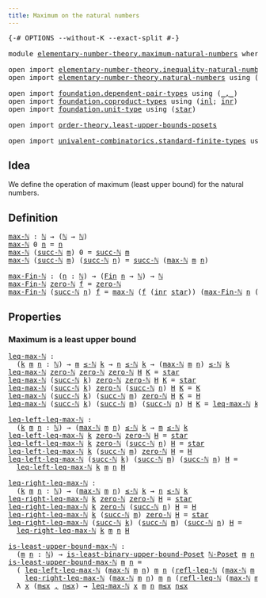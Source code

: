```yaml
---
title: Maximum on the natural numbers
---
```


<pre class="Agda"><a id="56" class="Symbol">{-#</a> <a id="60" class="Keyword">OPTIONS</a> <a id="68" class="Pragma">--without-K</a> <a id="80" class="Pragma">--exact-split</a> <a id="94" class="Symbol">#-}</a>

<a id="99" class="Keyword">module</a> <a id="106" href="elementary-number-theory.maximum-natural-numbers.html" class="Module">elementary-number-theory.maximum-natural-numbers</a> <a id="155" class="Keyword">where</a>

<a id="162" class="Keyword">open</a> <a id="167" class="Keyword">import</a> <a id="174" href="elementary-number-theory.inequality-natural-numbers.html" class="Module">elementary-number-theory.inequality-natural-numbers</a>
<a id="226" class="Keyword">open</a> <a id="231" class="Keyword">import</a> <a id="238" href="elementary-number-theory.natural-numbers.html" class="Module">elementary-number-theory.natural-numbers</a> <a id="279" class="Keyword">using</a> <a id="285" class="Symbol">(</a><a id="286" href="elementary-number-theory.natural-numbers.html#1458" class="Datatype">ℕ</a><a id="287" class="Symbol">;</a> <a id="289" href="elementary-number-theory.natural-numbers.html#1479" class="InductiveConstructor">zero-ℕ</a><a id="295" class="Symbol">;</a> <a id="297" href="elementary-number-theory.natural-numbers.html#1492" class="InductiveConstructor">succ-ℕ</a><a id="303" class="Symbol">)</a>

<a id="306" class="Keyword">open</a> <a id="311" class="Keyword">import</a> <a id="318" href="foundation.dependent-pair-types.html" class="Module">foundation.dependent-pair-types</a> <a id="350" class="Keyword">using</a> <a id="356" class="Symbol">(</a><a id="357" href="foundation-core.dependent-pair-types.html#692" class="InductiveConstructor Operator">_,_</a><a id="360" class="Symbol">)</a>
<a id="362" class="Keyword">open</a> <a id="367" class="Keyword">import</a> <a id="374" href="foundation.coproduct-types.html" class="Module">foundation.coproduct-types</a> <a id="401" class="Keyword">using</a> <a id="407" class="Symbol">(</a><a id="408" href="foundation.coproduct-types.html#1253" class="InductiveConstructor">inl</a><a id="411" class="Symbol">;</a> <a id="413" href="foundation.coproduct-types.html#1276" class="InductiveConstructor">inr</a><a id="416" class="Symbol">)</a>
<a id="418" class="Keyword">open</a> <a id="423" class="Keyword">import</a> <a id="430" href="foundation.unit-type.html" class="Module">foundation.unit-type</a> <a id="451" class="Keyword">using</a> <a id="457" class="Symbol">(</a><a id="458" href="foundation.unit-type.html#1108" class="InductiveConstructor">star</a><a id="462" class="Symbol">)</a>

<a id="465" class="Keyword">open</a> <a id="470" class="Keyword">import</a> <a id="477" href="order-theory.least-upper-bounds-posets.html" class="Module">order-theory.least-upper-bounds-posets</a>

<a id="517" class="Keyword">open</a> <a id="522" class="Keyword">import</a> <a id="529" href="univalent-combinatorics.standard-finite-types.html" class="Module">univalent-combinatorics.standard-finite-types</a> <a id="575" class="Keyword">using</a> <a id="581" class="Symbol">(</a><a id="582" href="univalent-combinatorics.standard-finite-types.html#2523" class="Function">Fin</a><a id="585" class="Symbol">)</a>
</pre>
## Idea

We define the operation of maximum (least upper bound) for the natural numbers.

## Definition

<pre class="Agda"><a id="max-ℕ"></a><a id="705" href="elementary-number-theory.maximum-natural-numbers.html#705" class="Function">max-ℕ</a> <a id="711" class="Symbol">:</a> <a id="713" href="elementary-number-theory.natural-numbers.html#1458" class="Datatype">ℕ</a> <a id="715" class="Symbol">→</a> <a id="717" class="Symbol">(</a><a id="718" href="elementary-number-theory.natural-numbers.html#1458" class="Datatype">ℕ</a> <a id="720" class="Symbol">→</a> <a id="722" href="elementary-number-theory.natural-numbers.html#1458" class="Datatype">ℕ</a><a id="723" class="Symbol">)</a>
<a id="725" href="elementary-number-theory.maximum-natural-numbers.html#705" class="Function">max-ℕ</a> <a id="731" class="Number">0</a> <a id="733" href="elementary-number-theory.maximum-natural-numbers.html#733" class="Bound">n</a> <a id="735" class="Symbol">=</a> <a id="737" href="elementary-number-theory.maximum-natural-numbers.html#733" class="Bound">n</a>
<a id="739" href="elementary-number-theory.maximum-natural-numbers.html#705" class="Function">max-ℕ</a> <a id="745" class="Symbol">(</a><a id="746" href="elementary-number-theory.natural-numbers.html#1492" class="InductiveConstructor">succ-ℕ</a> <a id="753" href="elementary-number-theory.maximum-natural-numbers.html#753" class="Bound">m</a><a id="754" class="Symbol">)</a> <a id="756" class="Number">0</a> <a id="758" class="Symbol">=</a> <a id="760" href="elementary-number-theory.natural-numbers.html#1492" class="InductiveConstructor">succ-ℕ</a> <a id="767" href="elementary-number-theory.maximum-natural-numbers.html#753" class="Bound">m</a>
<a id="769" href="elementary-number-theory.maximum-natural-numbers.html#705" class="Function">max-ℕ</a> <a id="775" class="Symbol">(</a><a id="776" href="elementary-number-theory.natural-numbers.html#1492" class="InductiveConstructor">succ-ℕ</a> <a id="783" href="elementary-number-theory.maximum-natural-numbers.html#783" class="Bound">m</a><a id="784" class="Symbol">)</a> <a id="786" class="Symbol">(</a><a id="787" href="elementary-number-theory.natural-numbers.html#1492" class="InductiveConstructor">succ-ℕ</a> <a id="794" href="elementary-number-theory.maximum-natural-numbers.html#794" class="Bound">n</a><a id="795" class="Symbol">)</a> <a id="797" class="Symbol">=</a> <a id="799" href="elementary-number-theory.natural-numbers.html#1492" class="InductiveConstructor">succ-ℕ</a> <a id="806" class="Symbol">(</a><a id="807" href="elementary-number-theory.maximum-natural-numbers.html#705" class="Function">max-ℕ</a> <a id="813" href="elementary-number-theory.maximum-natural-numbers.html#783" class="Bound">m</a> <a id="815" href="elementary-number-theory.maximum-natural-numbers.html#794" class="Bound">n</a><a id="816" class="Symbol">)</a>

<a id="max-Fin-ℕ"></a><a id="819" href="elementary-number-theory.maximum-natural-numbers.html#819" class="Function">max-Fin-ℕ</a> <a id="829" class="Symbol">:</a> <a id="831" class="Symbol">(</a><a id="832" href="elementary-number-theory.maximum-natural-numbers.html#832" class="Bound">n</a> <a id="834" class="Symbol">:</a> <a id="836" href="elementary-number-theory.natural-numbers.html#1458" class="Datatype">ℕ</a><a id="837" class="Symbol">)</a> <a id="839" class="Symbol">→</a> <a id="841" class="Symbol">(</a><a id="842" href="univalent-combinatorics.standard-finite-types.html#2523" class="Function">Fin</a> <a id="846" href="elementary-number-theory.maximum-natural-numbers.html#832" class="Bound">n</a> <a id="848" class="Symbol">→</a> <a id="850" href="elementary-number-theory.natural-numbers.html#1458" class="Datatype">ℕ</a><a id="851" class="Symbol">)</a> <a id="853" class="Symbol">→</a> <a id="855" href="elementary-number-theory.natural-numbers.html#1458" class="Datatype">ℕ</a>
<a id="857" href="elementary-number-theory.maximum-natural-numbers.html#819" class="Function">max-Fin-ℕ</a> <a id="867" href="elementary-number-theory.natural-numbers.html#1479" class="InductiveConstructor">zero-ℕ</a> <a id="874" href="elementary-number-theory.maximum-natural-numbers.html#874" class="Bound">f</a> <a id="876" class="Symbol">=</a> <a id="878" href="elementary-number-theory.natural-numbers.html#1479" class="InductiveConstructor">zero-ℕ</a>
<a id="885" href="elementary-number-theory.maximum-natural-numbers.html#819" class="Function">max-Fin-ℕ</a> <a id="895" class="Symbol">(</a><a id="896" href="elementary-number-theory.natural-numbers.html#1492" class="InductiveConstructor">succ-ℕ</a> <a id="903" href="elementary-number-theory.maximum-natural-numbers.html#903" class="Bound">n</a><a id="904" class="Symbol">)</a> <a id="906" href="elementary-number-theory.maximum-natural-numbers.html#906" class="Bound">f</a> <a id="908" class="Symbol">=</a> <a id="910" href="elementary-number-theory.maximum-natural-numbers.html#705" class="Function">max-ℕ</a> <a id="916" class="Symbol">(</a><a id="917" href="elementary-number-theory.maximum-natural-numbers.html#906" class="Bound">f</a> <a id="919" class="Symbol">(</a><a id="920" href="foundation.coproduct-types.html#1276" class="InductiveConstructor">inr</a> <a id="924" href="foundation.unit-type.html#1108" class="InductiveConstructor">star</a><a id="928" class="Symbol">))</a> <a id="931" class="Symbol">(</a><a id="932" href="elementary-number-theory.maximum-natural-numbers.html#819" class="Function">max-Fin-ℕ</a> <a id="942" href="elementary-number-theory.maximum-natural-numbers.html#903" class="Bound">n</a> <a id="944" class="Symbol">(λ</a> <a id="947" href="elementary-number-theory.maximum-natural-numbers.html#947" class="Bound">k</a> <a id="949" class="Symbol">→</a> <a id="951" href="elementary-number-theory.maximum-natural-numbers.html#906" class="Bound">f</a> <a id="953" class="Symbol">(</a><a id="954" href="foundation.coproduct-types.html#1253" class="InductiveConstructor">inl</a> <a id="958" href="elementary-number-theory.maximum-natural-numbers.html#947" class="Bound">k</a><a id="959" class="Symbol">)))</a>
</pre>
## Properties

### Maximum is a least upper bound

<pre class="Agda"><a id="leq-max-ℕ"></a><a id="1027" href="elementary-number-theory.maximum-natural-numbers.html#1027" class="Function">leq-max-ℕ</a> <a id="1037" class="Symbol">:</a>
  <a id="1041" class="Symbol">(</a><a id="1042" href="elementary-number-theory.maximum-natural-numbers.html#1042" class="Bound">k</a> <a id="1044" href="elementary-number-theory.maximum-natural-numbers.html#1044" class="Bound">m</a> <a id="1046" href="elementary-number-theory.maximum-natural-numbers.html#1046" class="Bound">n</a> <a id="1048" class="Symbol">:</a> <a id="1050" href="elementary-number-theory.natural-numbers.html#1458" class="Datatype">ℕ</a><a id="1051" class="Symbol">)</a> <a id="1053" class="Symbol">→</a> <a id="1055" href="elementary-number-theory.maximum-natural-numbers.html#1044" class="Bound">m</a> <a id="1057" href="elementary-number-theory.inequality-natural-numbers.html#1780" class="Function Operator">≤-ℕ</a> <a id="1061" href="elementary-number-theory.maximum-natural-numbers.html#1042" class="Bound">k</a> <a id="1063" class="Symbol">→</a> <a id="1065" href="elementary-number-theory.maximum-natural-numbers.html#1046" class="Bound">n</a> <a id="1067" href="elementary-number-theory.inequality-natural-numbers.html#1780" class="Function Operator">≤-ℕ</a> <a id="1071" href="elementary-number-theory.maximum-natural-numbers.html#1042" class="Bound">k</a> <a id="1073" class="Symbol">→</a> <a id="1075" class="Symbol">(</a><a id="1076" href="elementary-number-theory.maximum-natural-numbers.html#705" class="Function">max-ℕ</a> <a id="1082" href="elementary-number-theory.maximum-natural-numbers.html#1044" class="Bound">m</a> <a id="1084" href="elementary-number-theory.maximum-natural-numbers.html#1046" class="Bound">n</a><a id="1085" class="Symbol">)</a> <a id="1087" href="elementary-number-theory.inequality-natural-numbers.html#1780" class="Function Operator">≤-ℕ</a> <a id="1091" href="elementary-number-theory.maximum-natural-numbers.html#1042" class="Bound">k</a>
<a id="1093" href="elementary-number-theory.maximum-natural-numbers.html#1027" class="Function">leq-max-ℕ</a> <a id="1103" href="elementary-number-theory.natural-numbers.html#1479" class="InductiveConstructor">zero-ℕ</a> <a id="1110" href="elementary-number-theory.natural-numbers.html#1479" class="InductiveConstructor">zero-ℕ</a> <a id="1117" href="elementary-number-theory.natural-numbers.html#1479" class="InductiveConstructor">zero-ℕ</a> <a id="1124" href="elementary-number-theory.maximum-natural-numbers.html#1124" class="Bound">H</a> <a id="1126" href="elementary-number-theory.maximum-natural-numbers.html#1126" class="Bound">K</a> <a id="1128" class="Symbol">=</a> <a id="1130" href="foundation.unit-type.html#1108" class="InductiveConstructor">star</a>
<a id="1135" href="elementary-number-theory.maximum-natural-numbers.html#1027" class="Function">leq-max-ℕ</a> <a id="1145" class="Symbol">(</a><a id="1146" href="elementary-number-theory.natural-numbers.html#1492" class="InductiveConstructor">succ-ℕ</a> <a id="1153" href="elementary-number-theory.maximum-natural-numbers.html#1153" class="Bound">k</a><a id="1154" class="Symbol">)</a> <a id="1156" href="elementary-number-theory.natural-numbers.html#1479" class="InductiveConstructor">zero-ℕ</a> <a id="1163" href="elementary-number-theory.natural-numbers.html#1479" class="InductiveConstructor">zero-ℕ</a> <a id="1170" href="elementary-number-theory.maximum-natural-numbers.html#1170" class="Bound">H</a> <a id="1172" href="elementary-number-theory.maximum-natural-numbers.html#1172" class="Bound">K</a> <a id="1174" class="Symbol">=</a> <a id="1176" href="foundation.unit-type.html#1108" class="InductiveConstructor">star</a>
<a id="1181" href="elementary-number-theory.maximum-natural-numbers.html#1027" class="Function">leq-max-ℕ</a> <a id="1191" class="Symbol">(</a><a id="1192" href="elementary-number-theory.natural-numbers.html#1492" class="InductiveConstructor">succ-ℕ</a> <a id="1199" href="elementary-number-theory.maximum-natural-numbers.html#1199" class="Bound">k</a><a id="1200" class="Symbol">)</a> <a id="1202" href="elementary-number-theory.natural-numbers.html#1479" class="InductiveConstructor">zero-ℕ</a> <a id="1209" class="Symbol">(</a><a id="1210" href="elementary-number-theory.natural-numbers.html#1492" class="InductiveConstructor">succ-ℕ</a> <a id="1217" href="elementary-number-theory.maximum-natural-numbers.html#1217" class="Bound">n</a><a id="1218" class="Symbol">)</a> <a id="1220" href="elementary-number-theory.maximum-natural-numbers.html#1220" class="Bound">H</a> <a id="1222" href="elementary-number-theory.maximum-natural-numbers.html#1222" class="Bound">K</a> <a id="1224" class="Symbol">=</a> <a id="1226" href="elementary-number-theory.maximum-natural-numbers.html#1222" class="Bound">K</a>
<a id="1228" href="elementary-number-theory.maximum-natural-numbers.html#1027" class="Function">leq-max-ℕ</a> <a id="1238" class="Symbol">(</a><a id="1239" href="elementary-number-theory.natural-numbers.html#1492" class="InductiveConstructor">succ-ℕ</a> <a id="1246" href="elementary-number-theory.maximum-natural-numbers.html#1246" class="Bound">k</a><a id="1247" class="Symbol">)</a> <a id="1249" class="Symbol">(</a><a id="1250" href="elementary-number-theory.natural-numbers.html#1492" class="InductiveConstructor">succ-ℕ</a> <a id="1257" href="elementary-number-theory.maximum-natural-numbers.html#1257" class="Bound">m</a><a id="1258" class="Symbol">)</a> <a id="1260" href="elementary-number-theory.natural-numbers.html#1479" class="InductiveConstructor">zero-ℕ</a> <a id="1267" href="elementary-number-theory.maximum-natural-numbers.html#1267" class="Bound">H</a> <a id="1269" href="elementary-number-theory.maximum-natural-numbers.html#1269" class="Bound">K</a> <a id="1271" class="Symbol">=</a> <a id="1273" href="elementary-number-theory.maximum-natural-numbers.html#1267" class="Bound">H</a>
<a id="1275" href="elementary-number-theory.maximum-natural-numbers.html#1027" class="Function">leq-max-ℕ</a> <a id="1285" class="Symbol">(</a><a id="1286" href="elementary-number-theory.natural-numbers.html#1492" class="InductiveConstructor">succ-ℕ</a> <a id="1293" href="elementary-number-theory.maximum-natural-numbers.html#1293" class="Bound">k</a><a id="1294" class="Symbol">)</a> <a id="1296" class="Symbol">(</a><a id="1297" href="elementary-number-theory.natural-numbers.html#1492" class="InductiveConstructor">succ-ℕ</a> <a id="1304" href="elementary-number-theory.maximum-natural-numbers.html#1304" class="Bound">m</a><a id="1305" class="Symbol">)</a> <a id="1307" class="Symbol">(</a><a id="1308" href="elementary-number-theory.natural-numbers.html#1492" class="InductiveConstructor">succ-ℕ</a> <a id="1315" href="elementary-number-theory.maximum-natural-numbers.html#1315" class="Bound">n</a><a id="1316" class="Symbol">)</a> <a id="1318" href="elementary-number-theory.maximum-natural-numbers.html#1318" class="Bound">H</a> <a id="1320" href="elementary-number-theory.maximum-natural-numbers.html#1320" class="Bound">K</a> <a id="1322" class="Symbol">=</a> <a id="1324" href="elementary-number-theory.maximum-natural-numbers.html#1027" class="Function">leq-max-ℕ</a> <a id="1334" href="elementary-number-theory.maximum-natural-numbers.html#1293" class="Bound">k</a> <a id="1336" href="elementary-number-theory.maximum-natural-numbers.html#1304" class="Bound">m</a> <a id="1338" href="elementary-number-theory.maximum-natural-numbers.html#1315" class="Bound">n</a> <a id="1340" href="elementary-number-theory.maximum-natural-numbers.html#1318" class="Bound">H</a> <a id="1342" href="elementary-number-theory.maximum-natural-numbers.html#1320" class="Bound">K</a>

<a id="leq-left-leq-max-ℕ"></a><a id="1345" href="elementary-number-theory.maximum-natural-numbers.html#1345" class="Function">leq-left-leq-max-ℕ</a> <a id="1364" class="Symbol">:</a>
  <a id="1368" class="Symbol">(</a><a id="1369" href="elementary-number-theory.maximum-natural-numbers.html#1369" class="Bound">k</a> <a id="1371" href="elementary-number-theory.maximum-natural-numbers.html#1371" class="Bound">m</a> <a id="1373" href="elementary-number-theory.maximum-natural-numbers.html#1373" class="Bound">n</a> <a id="1375" class="Symbol">:</a> <a id="1377" href="elementary-number-theory.natural-numbers.html#1458" class="Datatype">ℕ</a><a id="1378" class="Symbol">)</a> <a id="1380" class="Symbol">→</a> <a id="1382" class="Symbol">(</a><a id="1383" href="elementary-number-theory.maximum-natural-numbers.html#705" class="Function">max-ℕ</a> <a id="1389" href="elementary-number-theory.maximum-natural-numbers.html#1371" class="Bound">m</a> <a id="1391" href="elementary-number-theory.maximum-natural-numbers.html#1373" class="Bound">n</a><a id="1392" class="Symbol">)</a> <a id="1394" href="elementary-number-theory.inequality-natural-numbers.html#1780" class="Function Operator">≤-ℕ</a> <a id="1398" href="elementary-number-theory.maximum-natural-numbers.html#1369" class="Bound">k</a> <a id="1400" class="Symbol">→</a> <a id="1402" href="elementary-number-theory.maximum-natural-numbers.html#1371" class="Bound">m</a> <a id="1404" href="elementary-number-theory.inequality-natural-numbers.html#1780" class="Function Operator">≤-ℕ</a> <a id="1408" href="elementary-number-theory.maximum-natural-numbers.html#1369" class="Bound">k</a>
<a id="1410" href="elementary-number-theory.maximum-natural-numbers.html#1345" class="Function">leq-left-leq-max-ℕ</a> <a id="1429" href="elementary-number-theory.maximum-natural-numbers.html#1429" class="Bound">k</a> <a id="1431" href="elementary-number-theory.natural-numbers.html#1479" class="InductiveConstructor">zero-ℕ</a> <a id="1438" href="elementary-number-theory.natural-numbers.html#1479" class="InductiveConstructor">zero-ℕ</a> <a id="1445" href="elementary-number-theory.maximum-natural-numbers.html#1445" class="Bound">H</a> <a id="1447" class="Symbol">=</a> <a id="1449" href="foundation.unit-type.html#1108" class="InductiveConstructor">star</a>
<a id="1454" href="elementary-number-theory.maximum-natural-numbers.html#1345" class="Function">leq-left-leq-max-ℕ</a> <a id="1473" href="elementary-number-theory.maximum-natural-numbers.html#1473" class="Bound">k</a> <a id="1475" href="elementary-number-theory.natural-numbers.html#1479" class="InductiveConstructor">zero-ℕ</a> <a id="1482" class="Symbol">(</a><a id="1483" href="elementary-number-theory.natural-numbers.html#1492" class="InductiveConstructor">succ-ℕ</a> <a id="1490" href="elementary-number-theory.maximum-natural-numbers.html#1490" class="Bound">n</a><a id="1491" class="Symbol">)</a> <a id="1493" href="elementary-number-theory.maximum-natural-numbers.html#1493" class="Bound">H</a> <a id="1495" class="Symbol">=</a> <a id="1497" href="foundation.unit-type.html#1108" class="InductiveConstructor">star</a>
<a id="1502" href="elementary-number-theory.maximum-natural-numbers.html#1345" class="Function">leq-left-leq-max-ℕ</a> <a id="1521" href="elementary-number-theory.maximum-natural-numbers.html#1521" class="Bound">k</a> <a id="1523" class="Symbol">(</a><a id="1524" href="elementary-number-theory.natural-numbers.html#1492" class="InductiveConstructor">succ-ℕ</a> <a id="1531" href="elementary-number-theory.maximum-natural-numbers.html#1531" class="Bound">m</a><a id="1532" class="Symbol">)</a> <a id="1534" href="elementary-number-theory.natural-numbers.html#1479" class="InductiveConstructor">zero-ℕ</a> <a id="1541" href="elementary-number-theory.maximum-natural-numbers.html#1541" class="Bound">H</a> <a id="1543" class="Symbol">=</a> <a id="1545" href="elementary-number-theory.maximum-natural-numbers.html#1541" class="Bound">H</a>
<a id="1547" href="elementary-number-theory.maximum-natural-numbers.html#1345" class="Function">leq-left-leq-max-ℕ</a> <a id="1566" class="Symbol">(</a><a id="1567" href="elementary-number-theory.natural-numbers.html#1492" class="InductiveConstructor">succ-ℕ</a> <a id="1574" href="elementary-number-theory.maximum-natural-numbers.html#1574" class="Bound">k</a><a id="1575" class="Symbol">)</a> <a id="1577" class="Symbol">(</a><a id="1578" href="elementary-number-theory.natural-numbers.html#1492" class="InductiveConstructor">succ-ℕ</a> <a id="1585" href="elementary-number-theory.maximum-natural-numbers.html#1585" class="Bound">m</a><a id="1586" class="Symbol">)</a> <a id="1588" class="Symbol">(</a><a id="1589" href="elementary-number-theory.natural-numbers.html#1492" class="InductiveConstructor">succ-ℕ</a> <a id="1596" href="elementary-number-theory.maximum-natural-numbers.html#1596" class="Bound">n</a><a id="1597" class="Symbol">)</a> <a id="1599" href="elementary-number-theory.maximum-natural-numbers.html#1599" class="Bound">H</a> <a id="1601" class="Symbol">=</a>
  <a id="1605" href="elementary-number-theory.maximum-natural-numbers.html#1345" class="Function">leq-left-leq-max-ℕ</a> <a id="1624" href="elementary-number-theory.maximum-natural-numbers.html#1574" class="Bound">k</a> <a id="1626" href="elementary-number-theory.maximum-natural-numbers.html#1585" class="Bound">m</a> <a id="1628" href="elementary-number-theory.maximum-natural-numbers.html#1596" class="Bound">n</a> <a id="1630" href="elementary-number-theory.maximum-natural-numbers.html#1599" class="Bound">H</a>

<a id="leq-right-leq-max-ℕ"></a><a id="1633" href="elementary-number-theory.maximum-natural-numbers.html#1633" class="Function">leq-right-leq-max-ℕ</a> <a id="1653" class="Symbol">:</a>
  <a id="1657" class="Symbol">(</a><a id="1658" href="elementary-number-theory.maximum-natural-numbers.html#1658" class="Bound">k</a> <a id="1660" href="elementary-number-theory.maximum-natural-numbers.html#1660" class="Bound">m</a> <a id="1662" href="elementary-number-theory.maximum-natural-numbers.html#1662" class="Bound">n</a> <a id="1664" class="Symbol">:</a> <a id="1666" href="elementary-number-theory.natural-numbers.html#1458" class="Datatype">ℕ</a><a id="1667" class="Symbol">)</a> <a id="1669" class="Symbol">→</a> <a id="1671" class="Symbol">(</a><a id="1672" href="elementary-number-theory.maximum-natural-numbers.html#705" class="Function">max-ℕ</a> <a id="1678" href="elementary-number-theory.maximum-natural-numbers.html#1660" class="Bound">m</a> <a id="1680" href="elementary-number-theory.maximum-natural-numbers.html#1662" class="Bound">n</a><a id="1681" class="Symbol">)</a> <a id="1683" href="elementary-number-theory.inequality-natural-numbers.html#1780" class="Function Operator">≤-ℕ</a> <a id="1687" href="elementary-number-theory.maximum-natural-numbers.html#1658" class="Bound">k</a> <a id="1689" class="Symbol">→</a> <a id="1691" href="elementary-number-theory.maximum-natural-numbers.html#1662" class="Bound">n</a> <a id="1693" href="elementary-number-theory.inequality-natural-numbers.html#1780" class="Function Operator">≤-ℕ</a> <a id="1697" href="elementary-number-theory.maximum-natural-numbers.html#1658" class="Bound">k</a>
<a id="1699" href="elementary-number-theory.maximum-natural-numbers.html#1633" class="Function">leq-right-leq-max-ℕ</a> <a id="1719" href="elementary-number-theory.maximum-natural-numbers.html#1719" class="Bound">k</a> <a id="1721" href="elementary-number-theory.natural-numbers.html#1479" class="InductiveConstructor">zero-ℕ</a> <a id="1728" href="elementary-number-theory.natural-numbers.html#1479" class="InductiveConstructor">zero-ℕ</a> <a id="1735" href="elementary-number-theory.maximum-natural-numbers.html#1735" class="Bound">H</a> <a id="1737" class="Symbol">=</a> <a id="1739" href="foundation.unit-type.html#1108" class="InductiveConstructor">star</a>
<a id="1744" href="elementary-number-theory.maximum-natural-numbers.html#1633" class="Function">leq-right-leq-max-ℕ</a> <a id="1764" href="elementary-number-theory.maximum-natural-numbers.html#1764" class="Bound">k</a> <a id="1766" href="elementary-number-theory.natural-numbers.html#1479" class="InductiveConstructor">zero-ℕ</a> <a id="1773" class="Symbol">(</a><a id="1774" href="elementary-number-theory.natural-numbers.html#1492" class="InductiveConstructor">succ-ℕ</a> <a id="1781" href="elementary-number-theory.maximum-natural-numbers.html#1781" class="Bound">n</a><a id="1782" class="Symbol">)</a> <a id="1784" href="elementary-number-theory.maximum-natural-numbers.html#1784" class="Bound">H</a> <a id="1786" class="Symbol">=</a> <a id="1788" href="elementary-number-theory.maximum-natural-numbers.html#1784" class="Bound">H</a>
<a id="1790" href="elementary-number-theory.maximum-natural-numbers.html#1633" class="Function">leq-right-leq-max-ℕ</a> <a id="1810" href="elementary-number-theory.maximum-natural-numbers.html#1810" class="Bound">k</a> <a id="1812" class="Symbol">(</a><a id="1813" href="elementary-number-theory.natural-numbers.html#1492" class="InductiveConstructor">succ-ℕ</a> <a id="1820" href="elementary-number-theory.maximum-natural-numbers.html#1820" class="Bound">m</a><a id="1821" class="Symbol">)</a> <a id="1823" href="elementary-number-theory.natural-numbers.html#1479" class="InductiveConstructor">zero-ℕ</a> <a id="1830" href="elementary-number-theory.maximum-natural-numbers.html#1830" class="Bound">H</a> <a id="1832" class="Symbol">=</a> <a id="1834" href="foundation.unit-type.html#1108" class="InductiveConstructor">star</a>
<a id="1839" href="elementary-number-theory.maximum-natural-numbers.html#1633" class="Function">leq-right-leq-max-ℕ</a> <a id="1859" class="Symbol">(</a><a id="1860" href="elementary-number-theory.natural-numbers.html#1492" class="InductiveConstructor">succ-ℕ</a> <a id="1867" href="elementary-number-theory.maximum-natural-numbers.html#1867" class="Bound">k</a><a id="1868" class="Symbol">)</a> <a id="1870" class="Symbol">(</a><a id="1871" href="elementary-number-theory.natural-numbers.html#1492" class="InductiveConstructor">succ-ℕ</a> <a id="1878" href="elementary-number-theory.maximum-natural-numbers.html#1878" class="Bound">m</a><a id="1879" class="Symbol">)</a> <a id="1881" class="Symbol">(</a><a id="1882" href="elementary-number-theory.natural-numbers.html#1492" class="InductiveConstructor">succ-ℕ</a> <a id="1889" href="elementary-number-theory.maximum-natural-numbers.html#1889" class="Bound">n</a><a id="1890" class="Symbol">)</a> <a id="1892" href="elementary-number-theory.maximum-natural-numbers.html#1892" class="Bound">H</a> <a id="1894" class="Symbol">=</a>
  <a id="1898" href="elementary-number-theory.maximum-natural-numbers.html#1633" class="Function">leq-right-leq-max-ℕ</a> <a id="1918" href="elementary-number-theory.maximum-natural-numbers.html#1867" class="Bound">k</a> <a id="1920" href="elementary-number-theory.maximum-natural-numbers.html#1878" class="Bound">m</a> <a id="1922" href="elementary-number-theory.maximum-natural-numbers.html#1889" class="Bound">n</a> <a id="1924" href="elementary-number-theory.maximum-natural-numbers.html#1892" class="Bound">H</a>

<a id="is-least-upper-bound-max-ℕ"></a><a id="1927" href="elementary-number-theory.maximum-natural-numbers.html#1927" class="Function">is-least-upper-bound-max-ℕ</a> <a id="1954" class="Symbol">:</a>
  <a id="1958" class="Symbol">(</a><a id="1959" href="elementary-number-theory.maximum-natural-numbers.html#1959" class="Bound">m</a> <a id="1961" href="elementary-number-theory.maximum-natural-numbers.html#1961" class="Bound">n</a> <a id="1963" class="Symbol">:</a> <a id="1965" href="elementary-number-theory.natural-numbers.html#1458" class="Datatype">ℕ</a><a id="1966" class="Symbol">)</a> <a id="1968" class="Symbol">→</a> <a id="1970" href="order-theory.least-upper-bounds-posets.html#2011" class="Function">is-least-binary-upper-bound-Poset</a> <a id="2004" href="elementary-number-theory.inequality-natural-numbers.html#5145" class="Function">ℕ-Poset</a> <a id="2012" href="elementary-number-theory.maximum-natural-numbers.html#1959" class="Bound">m</a> <a id="2014" href="elementary-number-theory.maximum-natural-numbers.html#1961" class="Bound">n</a> <a id="2016" class="Symbol">(</a><a id="2017" href="elementary-number-theory.maximum-natural-numbers.html#705" class="Function">max-ℕ</a> <a id="2023" href="elementary-number-theory.maximum-natural-numbers.html#1959" class="Bound">m</a> <a id="2025" href="elementary-number-theory.maximum-natural-numbers.html#1961" class="Bound">n</a><a id="2026" class="Symbol">)</a>
<a id="2028" href="elementary-number-theory.maximum-natural-numbers.html#1927" class="Function">is-least-upper-bound-max-ℕ</a> <a id="2055" href="elementary-number-theory.maximum-natural-numbers.html#2055" class="Bound">m</a> <a id="2057" href="elementary-number-theory.maximum-natural-numbers.html#2057" class="Bound">n</a> <a id="2059" class="Symbol">=</a>
  <a id="2063" class="Symbol">(</a> <a id="2065" href="elementary-number-theory.maximum-natural-numbers.html#1345" class="Function">leq-left-leq-max-ℕ</a> <a id="2084" class="Symbol">(</a><a id="2085" href="elementary-number-theory.maximum-natural-numbers.html#705" class="Function">max-ℕ</a> <a id="2091" href="elementary-number-theory.maximum-natural-numbers.html#2055" class="Bound">m</a> <a id="2093" href="elementary-number-theory.maximum-natural-numbers.html#2057" class="Bound">n</a><a id="2094" class="Symbol">)</a> <a id="2096" href="elementary-number-theory.maximum-natural-numbers.html#2055" class="Bound">m</a> <a id="2098" href="elementary-number-theory.maximum-natural-numbers.html#2057" class="Bound">n</a> <a id="2100" class="Symbol">(</a><a id="2101" href="elementary-number-theory.inequality-natural-numbers.html#4478" class="Function">refl-leq-ℕ</a> <a id="2112" class="Symbol">(</a><a id="2113" href="elementary-number-theory.maximum-natural-numbers.html#705" class="Function">max-ℕ</a> <a id="2119" href="elementary-number-theory.maximum-natural-numbers.html#2055" class="Bound">m</a> <a id="2121" href="elementary-number-theory.maximum-natural-numbers.html#2057" class="Bound">n</a><a id="2122" class="Symbol">))</a><a id="2124" href="foundation-core.dependent-pair-types.html#692" class="InductiveConstructor Operator">,</a>
    <a id="2130" href="elementary-number-theory.maximum-natural-numbers.html#1633" class="Function">leq-right-leq-max-ℕ</a> <a id="2150" class="Symbol">(</a><a id="2151" href="elementary-number-theory.maximum-natural-numbers.html#705" class="Function">max-ℕ</a> <a id="2157" href="elementary-number-theory.maximum-natural-numbers.html#2055" class="Bound">m</a> <a id="2159" href="elementary-number-theory.maximum-natural-numbers.html#2057" class="Bound">n</a><a id="2160" class="Symbol">)</a> <a id="2162" href="elementary-number-theory.maximum-natural-numbers.html#2055" class="Bound">m</a> <a id="2164" href="elementary-number-theory.maximum-natural-numbers.html#2057" class="Bound">n</a> <a id="2166" class="Symbol">(</a><a id="2167" href="elementary-number-theory.inequality-natural-numbers.html#4478" class="Function">refl-leq-ℕ</a> <a id="2178" class="Symbol">(</a><a id="2179" href="elementary-number-theory.maximum-natural-numbers.html#705" class="Function">max-ℕ</a> <a id="2185" href="elementary-number-theory.maximum-natural-numbers.html#2055" class="Bound">m</a> <a id="2187" href="elementary-number-theory.maximum-natural-numbers.html#2057" class="Bound">n</a><a id="2188" class="Symbol">)))</a><a id="2191" href="foundation-core.dependent-pair-types.html#692" class="InductiveConstructor Operator">,</a>
  <a id="2195" class="Symbol">λ</a> <a id="2197" href="elementary-number-theory.maximum-natural-numbers.html#2197" class="Bound">x</a> <a id="2199" class="Symbol">(</a><a id="2200" href="elementary-number-theory.maximum-natural-numbers.html#2200" class="Bound">m≤x</a> <a id="2204" href="foundation-core.dependent-pair-types.html#692" class="InductiveConstructor Operator">,</a> <a id="2206" href="elementary-number-theory.maximum-natural-numbers.html#2206" class="Bound">n≤x</a><a id="2209" class="Symbol">)</a> <a id="2211" class="Symbol">→</a> <a id="2213" href="elementary-number-theory.maximum-natural-numbers.html#1027" class="Function">leq-max-ℕ</a> <a id="2223" href="elementary-number-theory.maximum-natural-numbers.html#2197" class="Bound">x</a> <a id="2225" href="elementary-number-theory.maximum-natural-numbers.html#2055" class="Bound">m</a> <a id="2227" href="elementary-number-theory.maximum-natural-numbers.html#2057" class="Bound">n</a> <a id="2229" href="elementary-number-theory.maximum-natural-numbers.html#2200" class="Bound">m≤x</a> <a id="2233" href="elementary-number-theory.maximum-natural-numbers.html#2206" class="Bound">n≤x</a>
</pre>